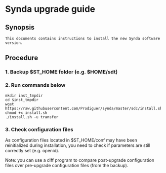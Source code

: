 # Synda upgrade guide

## Synopsis

    This documents contains instructions to install the new Synda software version.

## Procedure

### 1. Backup $ST_HOME folder (e.g. $HOME/sdt)

### 2. Run commands below

    mkdir inst_tmpdir
    cd $inst_tmpdir
    wget https://raw.githubusercontent.com/Prodiguer/synda/master/sdc/install.sh
    chmod +x install.sh
    ./install.sh -u transfer

### 3. Check configuration files

As configuration files located in $ST_HOME/conf may have been reinitialized
during installation, you need to check if parameters are still correctly set
(e.g. openid).

Note: you can use a diff program to compare post-upgrade configuration files
over pre-upgrade configuration files (from the backup).
